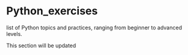 # Python_exercises
list of Python topics and practices, ranging from beginner to advanced levels.

This section will be updated 

